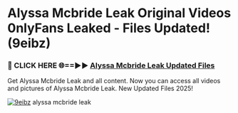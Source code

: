 # Alyssa Mcbride Leak Original Videos 0nlyFans Leaked - Files Updated! (9eibz)

<h3>🔴 CLICK HERE 🌐==►► <a href="https://tinyurl.com/ms9xzufz" rel="nofollow">Alyssa Mcbride Leak Updated Files</a></h3>

Get Alyssa Mcbride Leak and all content. Now you can access all videos and pictures of Alyssa Mcbride Leak. New Updated Files 2025!

[![9eibz](https://i.imgur.com/PQ7UWWw.gif)](https://tinyurl.com/ms9xzufz)
alyssa mcbride leak
